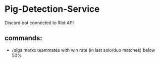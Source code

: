 # Pig-Detection-Service
Discord bot connected to Riot API
## commands:
* /pigs marks teammates with win rate (in last solo/duo matches) below 50%
